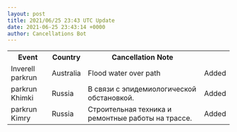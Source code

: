 ```yaml
---
layout: post
title: 2021/06/25 23:43 UTC Update
date: 2021-06-25 23:43:14 +0000
author: Cancellations Bot
---
```


<table style='width: 100%'>
    <tr>
        <th>Event</th>
        <th>Country</th>
        <th>Cancellation Note</th>
        <th></th>
    </tr>
    <tr>
        <td>Inverell parkrun</td>
        <td>Australia</td>
        <td>Flood water over path</td>
        <td>Added</td>
    </tr>
    <tr>
        <td>parkrun Khimki</td>
        <td>Russia</td>
        <td>В связи с эпидемиологической обстановкой.</td>
        <td>Added</td>
    </tr>
    <tr>
        <td>parkrun Kimry</td>
        <td>Russia</td>
        <td>Строительная техника и ремонтные работы на трассе.</td>
        <td>Added</td>
    </tr>
